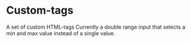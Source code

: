 # Custom-tags
A set of custom HTML-tags
Currently a double range input that selects a min and max value instead of a single value.
